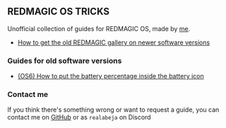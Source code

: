 ## REDMAGIC OS TRICKS
Unofficial collection of guides for REDMAGIC OS, made by [me](https://github.com/TheRealCrazyfuy).

- [How to get the old REDMAGIC gallery on newer software versions](GetOldGallery.md)

### Guides for old software versions
- [(OS6) How to put the battery percentage inside the battery icon](PercentageInsideBatteryIcon.md)


### Contact me
If you think there's something wrong or want to request a guide, you can contact me on [GitHub](https://github.com/TheRealCrazyfuy) or as `realabeja` on Discord